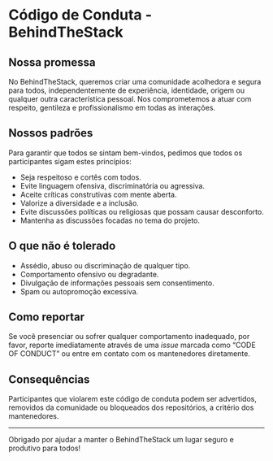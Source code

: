 # Código de Conduta - BehindTheStack

## Nossa promessa

No BehindTheStack, queremos criar uma comunidade acolhedora e segura para todos, independentemente de experiência, identidade, origem ou qualquer outra característica pessoal. Nos comprometemos a atuar com respeito, gentileza e profissionalismo em todas as interações.

## Nossos padrões

Para garantir que todos se sintam bem-vindos, pedimos que todos os participantes sigam estes princípios:

- Seja respeitoso e cortês com todos.  
- Evite linguagem ofensiva, discriminatória ou agressiva.  
- Aceite críticas construtivas com mente aberta.  
- Valorize a diversidade e a inclusão.  
- Evite discussões políticas ou religiosas que possam causar desconforto.  
- Mantenha as discussões focadas no tema do projeto.

## O que não é tolerado

- Assédio, abuso ou discriminação de qualquer tipo.  
- Comportamento ofensivo ou degradante.  
- Divulgação de informações pessoais sem consentimento.  
- Spam ou autopromoção excessiva.

## Como reportar

Se você presenciar ou sofrer qualquer comportamento inadequado, por favor, reporte imediatamente através de uma *issue* marcada como “CODE OF CONDUCT” ou entre em contato com os mantenedores diretamente.

## Consequências

Participantes que violarem este código de conduta podem ser advertidos, removidos da comunidade ou bloqueados dos repositórios, a critério dos mantenedores.

---

Obrigado por ajudar a manter o BehindTheStack um lugar seguro e produtivo para todos!

